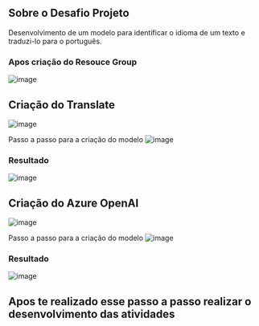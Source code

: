 ## Sobre o Desafio Projeto

Desenvolvimento de um modelo para identificar o idioma de um texto e traduzi-lo para o português.

### Apos criação do Resouce Group 
![image](https://github.com/user-attachments/assets/bec52536-44e3-4ddc-8caa-ba0ec66d4356)

## Criação do Translate
![image](https://github.com/user-attachments/assets/be1fa919-5635-42ef-93bd-8d4a96371dfd)

Passo a passo para a criação do modelo
![image](https://github.com/user-attachments/assets/1e8fa5c0-a009-4783-88a2-90cd1df6e424)

### Resultado 
![image](https://github.com/user-attachments/assets/2e506ce5-3389-4134-b6f0-b6536ae2fbcc)

## Criação do Azure OpenAI
![image](https://github.com/user-attachments/assets/5fba1ce4-c6c8-4bc6-a86b-3b23da6b0ac5)

Passo a passo para a criação do modelo
![image](https://github.com/user-attachments/assets/7e48d972-7997-44b7-8ef6-68a5fdb7094d)

### Resultado 
![image](https://github.com/user-attachments/assets/b1fa10af-73bd-4149-8757-f8764dc22d0b)

## Apos te realizado esse passo a passo realizar o desenvolvimento das atividades
